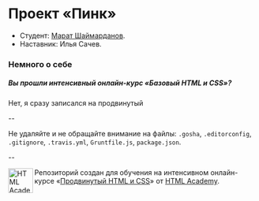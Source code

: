 # Проект «Пинк»

* Студент: [Марат Шаймарданов](https://htmlacademy.ru/profile/id31950).
* Наставник: Илья Сачев.

### Немного о себе

##### Вы прошли интенсивный онлайн-курс «Базовый HTML и CSS»?
 Нет, я сразу записался на продвинутый

--

Не удаляйте и не обращайте внимание на файлы: `.gosha`, `.editorconfig`, `.gitignore`, `.travis.yml`, `Gruntfile.js`, `package.json`.

--

<a href="https://htmlacademy.ru/advanced_intensive"><img align="left" width="50" height="50" title="HTML Academy" src="https://htmlacademy.ru/static/img/logo-github.svg"></a>

Репозиторий создан для обучения на интенсивном онлайн-курсе «[Продвинутый HTML и CSS](https://htmlacademy.ru/advanced_intensive)» от [HTML Academy](https://htmlacademy.ru).

